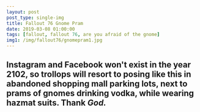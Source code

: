 ```yaml
---
layout: post
post_type: single-img
title: Fallout 76 Gnome Pram
date: 2019-03-08 01:00:00
tags: [fallout, fallout 76, are you afraid of the gnome]
img1: /img/fallout76/gnomepram1.jpg
---
```

## Instagram and Facebook won't exist in the year 2102, so trollops will resort to posing like this in abandoned shopping mall parking lots, next to prams of gnomes drinking vodka, while wearing hazmat suits. Thank *God.*
